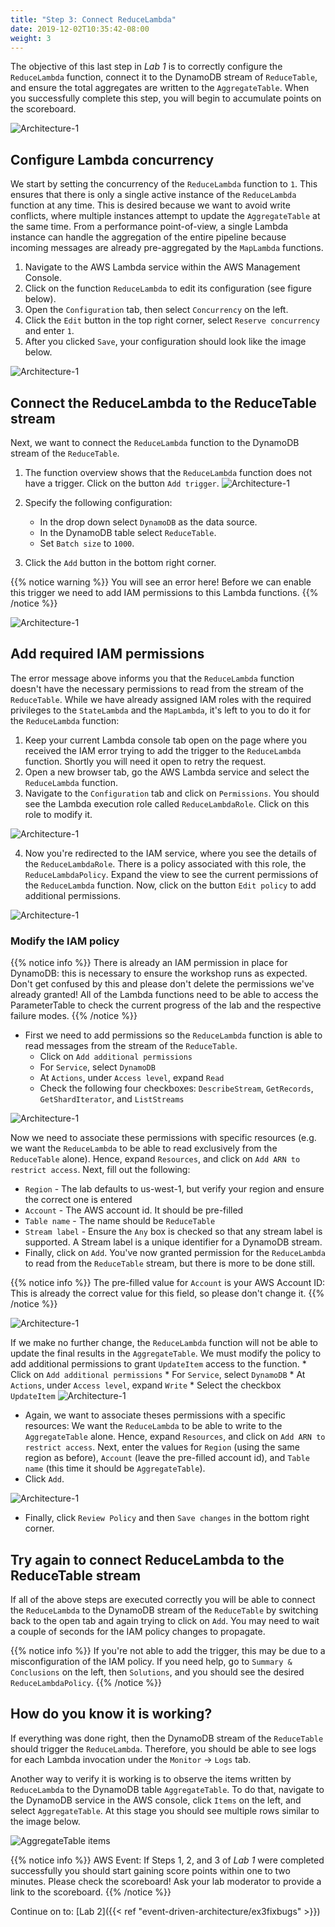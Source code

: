 ```yaml
---
title: "Step 3: Connect ReduceLambda"
date: 2019-12-02T10:35:42-08:00
weight: 3
---
```


The objective of this last step in *Lab 1* is to correctly configure the `ReduceLambda` function, connect it to the DynamoDB stream of `ReduceTable`, and ensure the total aggregates are written to the `AggregateTable`. When you successfully complete this step, you will begin to accumulate points on the scoreboard.

![Architecture-1](/images/event-driven-architecture/architecture/step3.png)

## Configure Lambda concurrency

We start by setting the concurrency of the `ReduceLambda` function to `1`. This ensures that there is only a single active instance of the `ReduceLambda` function at any time. This is desired because we want to avoid write conflicts, where multiple instances attempt to update the `AggregateTable` at the same time.
From a performance point-of-view, a single Lambda instance can handle the aggregation of the entire pipeline because incoming messages are already pre-aggregated by the `MapLambda` functions.
<!-- TODO clarify what we mean by write conflicts -->
1. Navigate to the AWS Lambda service within the AWS Management Console.
2. Click on the function `ReduceLambda` to edit its configuration (see figure below).
3. Open the `Configuration` tab, then select `Concurrency` on the left.
4. Click the `Edit` button in the top right corner, select `Reserve concurrency` and enter `1`.
5. After you clicked `Save`, your configuration should look like the image below.

![Architecture-1](/images/event-driven-architecture/lab1/reduce-lambda-concurrency.png)

## Connect the ReduceLambda to the ReduceTable stream

Next, we want to connect the `ReduceLambda` function to the DynamoDB stream of the `ReduceTable`.

1. The function overview shows that the `ReduceLambda` function does not have a trigger. Click on the button `Add trigger`.
![Architecture-1](/images/event-driven-architecture/lab1/add-trigger-reduce-lambda.png)

2. Specify the following configuration:
    - In the drop down select `DynamoDB` as the data source.
    - In the DynamoDB table select `ReduceTable`.
    - Set `Batch size` to `1000`.

3. Click the `Add` button in the bottom right corner.

{{% notice warning %}}
You will see an error here! Before we can enable this trigger we need to add IAM permissions to this Lambda functions.
{{% /notice %}}

![Architecture-1](/images/event-driven-architecture/lab1/reduce-lambda-error-permissions.png)

## Add required IAM permissions

The error message above informs you that the `ReduceLambda` function doesn't have the necessary permissions to read from the stream of the `ReduceTable`. While we have already assigned IAM roles with the required privileges to the `StateLambda` and the `MapLambda`, it's left to you to do it for the `ReduceLambda` function:

1. Keep your current Lambda console tab open on the page where you received the IAM error trying to add the trigger to the `ReduceLambda` function. Shortly you will need it open to retry the request.
2. Open a new browser tab, go the AWS Lambda service and select the `ReduceLambda` function.
3. Navigate to the `Configuration` tab and click on `Permissions`. You should see the Lambda execution role called `ReduceLambdaRole`. Click on this role to modify it.

![Architecture-1](/images/event-driven-architecture/lab1-permissions/click_on_role.png)

4. Now you're redirected to the IAM service, where you see the details of the `ReduceLambdaRole`. There is a policy associated with this role, the `ReduceLambdaPolicy`. Expand the view to see the current permissions of the `ReduceLambda` function. Now, click on the button `Edit policy` to add additional permissions.

![Architecture-1](/images/event-driven-architecture/lab1-permissions/click_on_edit_policy.png)

### Modify the IAM policy  
{{% notice info %}}
There is already an IAM permission in place for DynamoDB: this is necessary to ensure the workshop runs as expected. Don't get confused by this and please don't delete the permissions we've already granted! All of the Lambda functions need to be able to access the ParameterTable to check the current progress of the lab and the respective failure modes.
{{% /notice %}}

* First we need to add permissions so the `ReduceLambda` function is able to read messages from the stream of the `ReduceTable`.
    * Click on `Add additional permissions`
    * For `Service`, select  `DynamoDB`
    * At `Actions`, under `Access level`, expand `Read`
    * Check the following four checkboxes: `DescribeStream`, `GetRecords`, `GetShardIterator`, and `ListStreams`

![Architecture-1](/images/event-driven-architecture/lab1-permissions/add_permissions.png)

Now we need to associate these permissions with specific resources (e.g. we want the `ReduceLambda` to be able to read exclusively from the `ReduceTable` alone). Hence, expand `Resources`, and click on `Add ARN to restrict access`. Next, fill out the following:
 * `Region` - The lab defaults to us-west-1, but verify your region and ensure the correct one is entered
 * `Account` - The AWS account id. It should be pre-filled
 * `Table name` - The name should be `ReduceTable`
 * `Stream label` - Ensure the `Any` box is checked so that any stream label is supported. A Stream label is a unique identifier for a DynamoDB stream.
* Finally, click on `Add`. You've now granted permission for the `ReduceLambda` to read from the `ReduceTable` stream, but there is more to be done still.

{{% notice info %}}
The pre-filled value for `Account` is your AWS Account ID: This is already the correct value for this field, so please don't change it.
{{% /notice %}}

![Architecture-1](/images/event-driven-architecture/lab1-permissions/resource_stream.png)

If we make no further change, the `ReduceLambda` function will not be able to update the final results in the `AggregateTable`. We must modify the policy to add additional permissions to grant `UpdateItem` access to the function.
     * Click on `Add additional permissions`
    * For `Service`, select  `DynamoDB`
    * At `Actions`, under `Access level`, expand `Write`
    * Select the checkbox `UpdateItem`
![Architecture-1](/images/event-driven-architecture/lab1-permissions/add-permissions-write.png)

* Again, we want to associate theses permissions with a specific resources: We want the `ReduceLambda` to be able to write to the `AggregateTable` alone. Hence, expand `Resources`, and click on `Add ARN to restrict access`. Next, enter the values for `Region` (using the same region as before), `Account` (leave the pre-filled account id), and `Table name` (this time it should be `AggregateTable`).
* Click `Add`.

![Architecture-1](/images/event-driven-architecture/lab1-permissions/resource_stream_2.png)

* Finally, click `Review Policy` and then `Save changes` in the bottom right corner.

## Try again to connect ReduceLambda to the ReduceTable stream

If all of the above steps are executed correctly you will be able to connect the `ReduceLambda` to the DynamoDB stream of the `ReduceTable` by switching back to the open tab and again trying to click on `Add`. You may need to wait a couple of seconds for the IAM policy changes to propagate.

{{% notice info %}}
If you're not able to add the trigger, this may be due to a misconfiguration of the IAM policy. If you need help, go to `Summary & Conclusions` on the left, then `Solutions`, and you should see the desired `ReduceLambdaPolicy`.
{{% /notice %}}

## How do you know it is working?

If everything was done right, then the DynamoDB stream of the `ReduceTable` should trigger the `ReduceLambda`. Therefore, you should be able to see logs for each Lambda invocation under the `Monitor` -> `Logs` tab.

Another way to verify it is working is to observe the items written by `ReduceLambda` to the DynamoDB table `AggregateTable`. To do that, navigate to the DynamoDB service in the AWS console, click `Items` on the left, and select `AggregateTable`. At this stage you should see multiple rows similar to the image below.

![AggregateTable items](/images/event-driven-architecture/lab1/aggregate-table-items.png)

{{% notice info %}}
AWS Event: If Steps 1, 2, and 3 of *Lab 1* were completed successfully you should start gaining score points within one to two minutes. Please check the scoreboard! Ask your lab moderator to provide a link to the scoreboard.
{{% /notice %}}

Continue on to: [Lab 2]({{< ref "event-driven-architecture/ex3fixbugs" >}})
